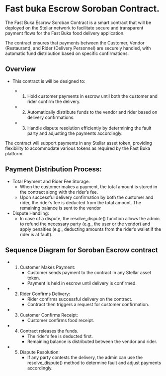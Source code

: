 # Fast buka Escrow Soroban Contract.
The Fast Buka Escrow Soroban Contract is a smart contract that will be deployed on the Stellar network to facilitate secure and transparent payment flows for the Fast Buka food delivery application. 

The contract ensures that payments between the Customer, Vendor (Restaurant), and Rider (Delivery Personnel) are securely handled, with automatic fund distribution based on specific confirmations.



## Overview

- This contract is will be designed to:

    - 1. Hold customer payments in escrow until both the customer and rider confirm the delivery.

    -  2. Automatically distribute funds to the vendor and rider based on delivery confirmations.

    - 3. Handle dispute resolution efficiently by determining the fault party and adjusting the payments accordingly.


The contract will support payments in any Stellar asset token, providing flexibility to accommodate various tokens as required by the Fast Buka platform.



## Payment Distribution Process:

- Total Payment and Rider Fee Storage:
    - When the customer makes a payment, the total amount is stored in the contract along with the rider’s fee.
    - Upon successful delivery confirmation by both the customer and rider, the rider’s fee is deducted from the total amount. The remaining balance is sent to the vendor
- Dispute Handling:
     - In case of a dispute, the resolve_dispute() function allows the admin to refund the necessary party (e.g., the user or the vendor) and apply penalties (e.g., deducting amounts from the rider’s wallet if the rider is at fault).



## Sequence Diagram for Soroban Escrow contract

- 1. Customer Makes Payment: 
        - Customer sends payment to the contract in any Stellar asset token.
        - Payment is held in escrow until delivery is confirmed.



- 2. Rider Confirms Delivery:
        - Rider confirms successful delivery on the contract.
        - Contract then triggers a request for customer confirmation.


- 3. Customer Confirms Receipt:
        - Customer confirms food receipt.
- 4. Contract releases the funds.
        - The rider’s fee is deducted first.
        - Remaining balance is distributed between the vendor and rider.

- 5.  Dispute Resolution:
        - If any party contests the delivery, the admin can use the resolve_dispute() method to determine fault and adjust payments accordingly.

